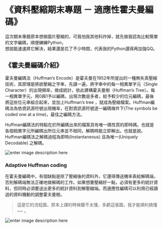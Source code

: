 《資料壓縮期末專題 － 適應性霍夫曼編碼》
===================

這次期末專題原本想做圖片壓縮的，可我怕我其他科炸掉，就先做我認為比較簡單的文字編碼，順便練練Python，  
想說能速速將它解決，結果還是花了不少時間，代表我的Python還得再加強QQ。


《霍夫曼編碼介紹》
-------------
霍夫曼編碼法（Huffman’s Encode）是霍夫曼在1952年所提出的一種無失真壓縮技術，其原理是將欲壓縮之字串，先讀一遍，將字串中的每一相異單字元（Single Character）的出現頻率，做成統計，依此建構霍夫曼樹（Huffman’s Tree）。每一相異單字元，用0與1予以編碼，出現次數逾多者，給予較少的位元編碼，最後將這些位元串組合起來，並加上Huffman’s tree ，就成為壓縮檔案。Huffman編碼法為依資訊源符號出現機率，在對資訊源符號逐一編碼條件下(The symbols be coded one at a time)，最佳之編碼方法。  
  
Huffman編碼法的特點在於所編碼出來的檔案具有唯一碼性質的即時碼。也就是各個相異字元所編碼出所位元串並不相同，解碼時能立即解出。也就是說，Huffman編碼法之解碼過程為即時(Instantaneous) 且為唯一(Uniquely Decodable) 之解碼。


![enter image description here](http://i.imgur.com/mM4JTRK.png)

   
### Adaptive Huffman coding

在霍夫曼編碼中，有個缺點是除了壓縮後的資料外，它還得傳送機率表給解碼端，否則解碼端無法正確地做解碼的工作。如果想要壓縮好一點，必須有更多的統計資料，但同時必須要送出更多的統計資料到解壓縮端。而適應性編碼可以利用已經讀過的資料機動的調整霍夫曼樹。

> 這是它的流程圖，原本上課的時候聽不太懂，多虧這張圖，我才能順利搞懂~~ 。
  
![enter image description here](http://img.bimg.126.net/photo/XtprWZC6lfknhRdpp8tHMA==/333547847418928747.jpg)

